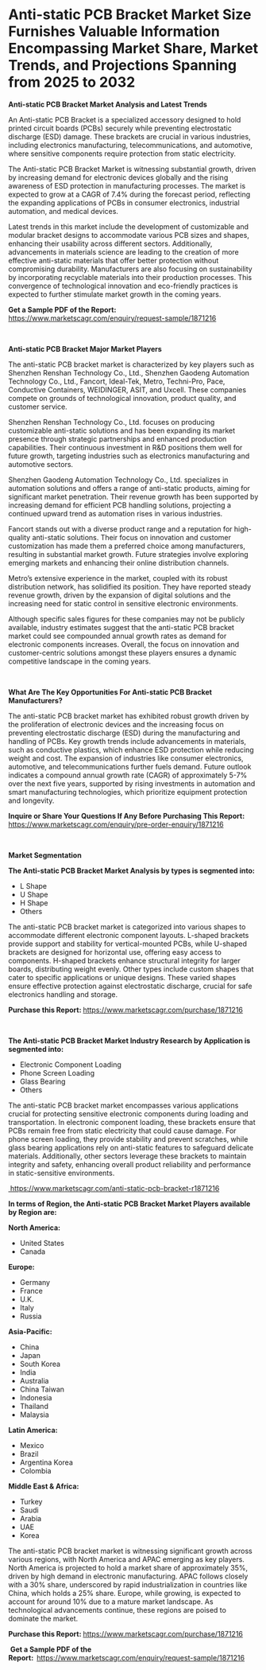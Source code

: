<p><h1>Anti-static PCB Bracket Market Size Furnishes Valuable Information Encompassing Market Share, Market Trends, and Projections Spanning from 2025 to 2032</h1></p><p><strong>Anti-static PCB Bracket Market Analysis and Latest Trends</strong></p>
<p><p>An Anti-static PCB Bracket is a specialized accessory designed to hold printed circuit boards (PCBs) securely while preventing electrostatic discharge (ESD) damage. These brackets are crucial in various industries, including electronics manufacturing, telecommunications, and automotive, where sensitive components require protection from static electricity. </p><p>The Anti-static PCB Bracket Market is witnessing substantial growth, driven by increasing demand for electronic devices globally and the rising awareness of ESD protection in manufacturing processes. The market is expected to grow at a CAGR of 7.4% during the forecast period, reflecting the expanding applications of PCBs in consumer electronics, industrial automation, and medical devices. </p><p>Latest trends in this market include the development of customizable and modular bracket designs to accommodate various PCB sizes and shapes, enhancing their usability across different sectors. Additionally, advancements in materials science are leading to the creation of more effective anti-static materials that offer better protection without compromising durability. Manufacturers are also focusing on sustainability by incorporating recyclable materials into their production processes. This convergence of technological innovation and eco-friendly practices is expected to further stimulate market growth in the coming years.</p></p>
<p><strong>Get a Sample PDF of the Report:&nbsp;</strong> <a href="https://www.marketscagr.com/enquiry/request-sample/1871216?utm_campaign=1848&utm_medium=2&utm_source=Github&utm_content=ia&utm_term=12042025&utm_id=anti-static-pcb-bracket">https://www.marketscagr.com/enquiry/request-sample/1871216</a></p>
<p>&nbsp;</p>
<p><strong>Anti-static PCB Bracket Major Market Players</strong></p>
<p><p>The anti-static PCB bracket market is characterized by key players such as Shenzhen Renshan Technology Co., Ltd., Shenzhen Gaodeng Automation Technology Co., Ltd., Fancort, Ideal-Tek, Metro, Techni-Pro, Pace, Conductive Containers, WEIDINGER, ASIT, and Uxcell. These companies compete on grounds of technological innovation, product quality, and customer service.</p><p>Shenzhen Renshan Technology Co., Ltd. focuses on producing customizable anti-static solutions and has been expanding its market presence through strategic partnerships and enhanced production capabilities. Their continuous investment in R&D positions them well for future growth, targeting industries such as electronics manufacturing and automotive sectors.</p><p>Shenzhen Gaodeng Automation Technology Co., Ltd. specializes in automation solutions and offers a range of anti-static products, aiming for significant market penetration. Their revenue growth has been supported by increasing demand for efficient PCB handling solutions, projecting a continued upward trend as automation rises in various industries.</p><p>Fancort stands out with a diverse product range and a reputation for high-quality anti-static solutions. Their focus on innovation and customer customization has made them a preferred choice among manufacturers, resulting in substantial market growth. Future strategies involve exploring emerging markets and enhancing their online distribution channels.</p><p>Metro’s extensive experience in the market, coupled with its robust distribution network, has solidified its position. They have reported steady revenue growth, driven by the expansion of digital solutions and the increasing need for static control in sensitive electronic environments.</p><p>Although specific sales figures for these companies may not be publicly available, industry estimates suggest that the anti-static PCB bracket market could see compounded annual growth rates as demand for electronic components increases. Overall, the focus on innovation and customer-centric solutions amongst these players ensures a dynamic competitive landscape in the coming years.</p></p>
<p>&nbsp;</p>
<p><strong>What Are The Key Opportunities For Anti-static PCB Bracket Manufacturers?</strong></p>
<p><p>The anti-static PCB bracket market has exhibited robust growth driven by the proliferation of electronic devices and the increasing focus on preventing electrostatic discharge (ESD) during the manufacturing and handling of PCBs. Key growth trends include advancements in materials, such as conductive plastics, which enhance ESD protection while reducing weight and cost. The expansion of industries like consumer electronics, automotive, and telecommunications further fuels demand. Future outlook indicates a compound annual growth rate (CAGR) of approximately 5-7% over the next five years, supported by rising investments in automation and smart manufacturing technologies, which prioritize equipment protection and longevity.</p></p>
<p><strong>Inquire or Share Your Questions If Any Before Purchasing This Report:</strong> <a href="https://www.marketscagr.com/enquiry/pre-order-enquiry/1871216?utm_campaign=1848&utm_medium=2&utm_source=Github&utm_content=ia&utm_term=12042025&utm_id=anti-static-pcb-bracket">https://www.marketscagr.com/enquiry/pre-order-enquiry/1871216</a></p>
<p>&nbsp;</p>
<p><strong>Market Segmentation</strong></p>
<p><strong>The Anti-static PCB Bracket Market Analysis by types is segmented into:</strong></p>
<p><ul><li>L Shape</li><li>U Shape</li><li>H Shape</li><li>Others</li></ul></p>
<p><p>The anti-static PCB bracket market is categorized into various shapes to accommodate different electronic component layouts. L-shaped brackets provide support and stability for vertical-mounted PCBs, while U-shaped brackets are designed for horizontal use, offering easy access to components. H-shaped brackets enhance structural integrity for larger boards, distributing weight evenly. Other types include custom shapes that cater to specific applications or unique designs. These varied shapes ensure effective protection against electrostatic discharge, crucial for safe electronics handling and storage.</p></p>
<p><strong>Purchase this Report:&nbsp;</strong><a href="https://www.marketscagr.com/purchase/1871216?utm_campaign=1848&utm_medium=2&utm_source=Github&utm_content=ia&utm_term=12042025&utm_id=anti-static-pcb-bracket">https://www.marketscagr.com/purchase/1871216</a></p>
<p>&nbsp;</p>
<p><strong>The Anti-static PCB Bracket Market Industry Research by Application is segmented into:</strong></p>
<p><ul><li>Electronic Component Loading</li><li>Phone Screen Loading</li><li>Glass Bearing</li><li>Others</li></ul></p>
<p><p>The anti-static PCB bracket market encompasses various applications crucial for protecting sensitive electronic components during loading and transportation. In electronic component loading, these brackets ensure that PCBs remain free from static electricity that could cause damage. For phone screen loading, they provide stability and prevent scratches, while glass bearing applications rely on anti-static features to safeguard delicate materials. Additionally, other sectors leverage these brackets to maintain integrity and safety, enhancing overall product reliability and performance in static-sensitive environments.</p></p>
<p><a href="https://www.marketscagr.com/anti-static-pcb-bracket-r1871216?utm_campaign=1848&utm_medium=2&utm_source=Github&utm_content=ia&utm_term=12042025&utm_id=anti-static-pcb-bracket">&nbsp;https://www.marketscagr.com/anti-static-pcb-bracket-r1871216</a></p>
<p><strong>In terms of Region, the Anti-static PCB Bracket Market Players available by Region are:</strong></p>
<p>
    <p> <strong> North America: </strong>
        <ul>
            <li>United States</li>
            <li>Canada</li>
        </ul>
        </p> 
    <p> <strong> Europe: </strong>
        <ul>
            <li>Germany</li>
            <li>France</li>
            <li>U.K.</li>
            <li>Italy</li>
            <li>Russia</li>
        </ul>
        </p> 
    <p> <strong> Asia-Pacific: </strong>
        <ul>
            <li>China</li>
            <li>Japan</li>
            <li>South Korea</li>
            <li>India</li>
            <li>Australia</li>
            <li>China Taiwan</li>
            <li>Indonesia</li>
            <li>Thailand</li>
            <li>Malaysia</li>
        </ul>
        </p> 
    <p> <strong> Latin America: </strong>
        <ul>
            <li>Mexico</li>
            <li>Brazil</li>
            <li>Argentina Korea</li>
            <li>Colombia</li>
        </ul>
        </p> 
    <p> <strong> Middle East & Africa: </strong>
        <ul>
            <li>Turkey</li>
            <li>Saudi</li>
            <li>Arabia</li>
            <li>UAE</li>
            <li>Korea</li>
        </ul>
    </p>
    </p>
<p><p>The anti-static PCB bracket market is witnessing significant growth across various regions, with North America and APAC emerging as key players. North America is projected to hold a market share of approximately 35%, driven by high demand in electronic manufacturing. APAC follows closely with a 30% share, underscored by rapid industrialization in countries like China, which holds a 25% share. Europe, while growing, is expected to account for around 10% due to a mature market landscape. As technological advancements continue, these regions are poised to dominate the market.</p></p>
<p><strong>Purchase this Report: </strong><a href="https://www.marketscagr.com/purchase/1871216?utm_campaign=1848&utm_medium=2&utm_source=Github&utm_content=ia&utm_term=12042025&utm_id=anti-static-pcb-bracket">https://www.marketscagr.com/purchase/1871216</a></p>
<p>&nbsp;<strong>Get a Sample PDF of the Report:&nbsp;&nbsp;</strong><a href="https://www.marketscagr.com/enquiry/request-sample/1871216?utm_campaign=1848&utm_medium=2&utm_source=Github&utm_content=ia&utm_term=12042025&utm_id=anti-static-pcb-bracket">https://www.marketscagr.com/enquiry/request-sample/1871216</a></p>
<p><strong></strong></p>
<p><p></p><p></p><p></p></p>